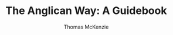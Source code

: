 ---
author: "Thomas McKenzie"
title: "The Anglican Way: A Guidebook"
publisher: "Rabbit Room"
links:
  amazon: "https://www.amazon.com/Anglican-Way-Guidebook-Thomas-McKenzie/dp/0996049908"
authorCitation: "McKenzie, T."
year: "2014"
---